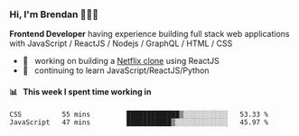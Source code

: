 ### Hi, I'm Brendan 👨🏻‍💻

<b>Frontend Developer</b> having experience building full stack web applications with JavaScript / ReactJS / Nodejs / GraphQL / HTML / CSS</p>

 - 🚀 	&nbsp; working on building a [Netflix clone](https://github.com/brendantfinn/netflix-clone) using ReactJS
 - 🌱 	&nbsp; continuing to learn JavaScript/ReactJS/Python

 
 
#### 📊 	&nbsp; This week I spent time working in
<!--START_SECTION:waka-->
```text
CSS          55 mins         █████████████▒░░░░░░░░░░░   53.33 % 
JavaScript   47 mins         ███████████▒░░░░░░░░░░░░░   45.97 % 
```
<!--END_SECTION:waka-->
